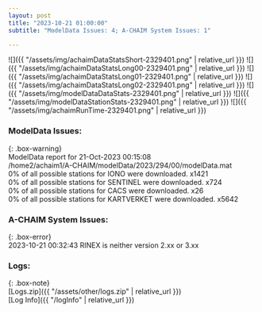 ```yaml
---
layout: post
title: "2023-10-21 01:00:00"
subtitle: "ModelData Issues: 4; A-CHAIM System Issues: 1"

---
```


![]({{ "/assets/img/achaimDataStatsShort-2329401.png" | relative_url }})
![]({{ "/assets/img/achaimDataStatsLong00-2329401.png" | relative_url }})
![]({{ "/assets/img/achaimDataStatsLong01-2329401.png" | relative_url }})
![]({{ "/assets/img/achaimDataStatsLong02-2329401.png" | relative_url }})
![]({{ "/assets/img/modelDataDataStats-2329401.png" | relative_url }})
![]({{ "/assets/img/modelDataStationStats-2329401.png" | relative_url }})
![]({{ "/assets/img/achaimRunTime-2329401.png" | relative_url }})


### ModelData Issues:  
  
{: .box-warning}  
 ModelData report for 21-Oct-2023 00:15:08   
 /home2/achaim1/A-CHAIM/modelData/2023/294/00/modelData.mat   
 0% of all possible stations for IONO were downloaded. x1421   
 0% of all possible stations for SENTINEL were downloaded. x724   
 0% of all possible stations for CACS were downloaded. x26   
 0% of all possible stations for KARTVERKET were downloaded. x5642   
  
### A-CHAIM System Issues:  
  
{: .box-error}  
2023-10-21 00:32:43 RINEX is neither version 2.xx or 3.xx  

### Logs:  
  
{: .box-note}  
[Logs.zip]({{ "/assets/other/logs.zip" | relative_url }})  
[Log Info]({{ "/logInfo" | relative_url }})  
